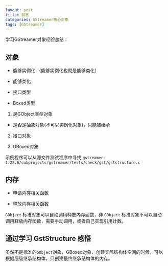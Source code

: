 ```yaml
---
layout: post
title: 前言
categories: GStreamer核心对象
tags: [GStreamer]
---
```


学习GStreamer对象经验总结：

## 对象

- 能够实例化 （能够实例化也就是能够类化）

- 能够类化

- 接口类型

- Boxed类型

1. 是GObject类型对象

  - 是否是抽象对象(不可以实例化对象)，只能被继承

2. 接口对象

3. GBoxed对象

示例程序可以从源文件测试程序中寻找 `gstreamer-1.22.6/subprojects/gstreamer/tests/check/gst/gststructure.c`

## 内存

- 申请内存相关函数

- 释放内存相关函数

`GObject` 标准对象可以自动调用释放内存函数，非 `GObject` 标准对象不可以自动调用释放内存函数，需要手动调用，或者自己实现引用计数。

## 通过学习 GstStructure 感悟

虽然不是标准的`GObject`对象，GBoxed对象，创建实际结构体空间的时候，可以根据层级继承结构体，只创建最终继承结构体的内存。

